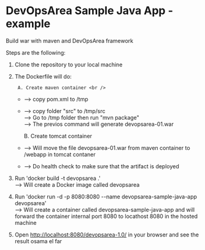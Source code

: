 # DevOpsArea Sample Java App -example
Build war with maven and DevOpsArea framework

Steps are the following:

1. Clone the repository to your local machine
2. The Dockerfile will do:

        A. Create maven container <br />
        
     + --> copy pom.xml to /tmp <br />
     + --> copy folder "src" to /tmp/src <br />
      -->  Go to /tmp folder then run "mvn package"<br />
      --> The previos command will generate devopsarea-01.war<br />
        
        B. Create tomcat container<br />
        
     + --> Will move the file devopsarea-01.war from maven container to /webapp in tomcat contaner<br />
     + --> Do health check to make sure that the artifact is deployed

3. Run 'docker build -t devopsarea .' <br />
      -->  Will create a Docker image called devopsarea <br />
4. Run 'docker run -d -p 8080:8080 --name devopsarea-sample-java-app devopsarea' <br />
      -->  Will create a container called devopsarea-sample-java-app and will forward the container internal port 8080 to locathost 8080 in the hosted machine 
 
5. Open [http://localhost:8080/devopsarea-1.0/](http://localhost:8080/devopsarea-1.0/) in your browser and see the result
osama el far
